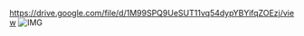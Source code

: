 
https://drive.google.com/file/d/1M99SPQ9UeSUT11vq54dypYBYifqZOEzj/view
![IMG](https://github.com/RubenNorambuena/consumo-apis-react/assets/146394596/b89b672d-07b0-48d8-8162-02bd1c6ff40a)

